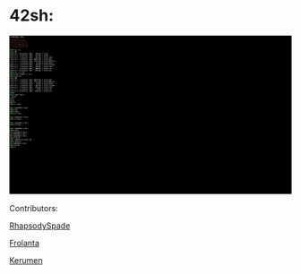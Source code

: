 42sh:
====
![](https://raw.githubusercontent.com/PaulRenvoise/42projects/42sh/terminal.png)

Contributors:

[RhapsodySpade](https://github.com/RhapsodySpade)

[Frolanta](https://github.com/Frolanta)

[Kerumen](https://github.com/Kerumen)
